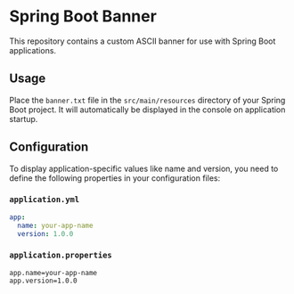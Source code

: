 # Spring Boot Banner

This repository contains a custom ASCII banner for use with Spring Boot applications.

## Usage

Place the `banner.txt` file in the `src/main/resources` directory of your Spring Boot project. It will automatically be displayed in the console on application startup.

## Configuration

To display application-specific values like name and version, you need to define the following properties in your configuration files:

### `application.yml`

```yaml
app:
  name: your-app-name
  version: 1.0.0
```

### `application.properties`

```properties
app.name=your-app-name
app.version=1.0.0
```
